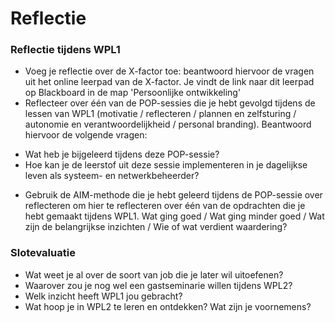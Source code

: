 # Reflectie

### Reflectie tijdens WPL1
* Voeg je reflectie over de X-factor toe: beantwoord hiervoor de vragen uit het online leerpad van de X-factor. Je vindt de link naar dit leerpad op Blackboard in de map 'Persoonlijke ontwikkeling'
* Reflecteer over één van de POP-sessies die je hebt gevolgd tijdens de lessen van WPL1 (motivatie / reflecteren / plannen en zelfsturing / autonomie en verantwoordelijkheid / personal branding). Beantwoord hiervoor de volgende vragen:
 - Wat heb je bijgeleerd tijdens deze POP-sessie?
 - Hoe kan je de leerstof uit deze sessie implementeren in je dagelijkse leven als systeem- en netwerkbeheerder?
* Gebruik de AIM-methode die je hebt geleerd tijdens de POP-sessie over reflecteren om hier te reflecteren over één van de opdrachten die je hebt gemaakt tijdens WPL1. Wat ging goed / Wat ging minder goed / Wat zijn de belangrijkse inzichten / Wie of wat verdient waardering? 


### Slotevaluatie
* Wat weet je al over de soort van job die je later wil uitoefenen?
* Waarover zou je nog wel een gastseminarie willen tijdens WPL2?
* Welk inzicht heeft WPL1 jou gebracht?
* Wat hoop je in WPL2 te leren en ontdekken? Wat zijn je voornemens?
